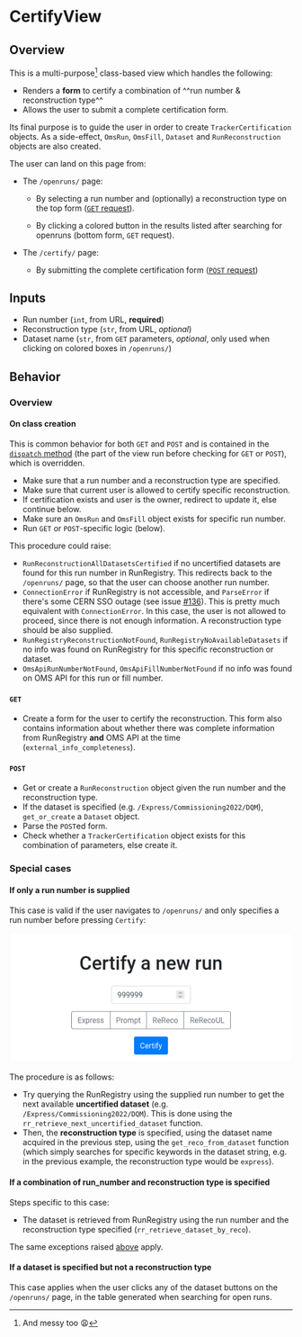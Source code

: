 # CertifyView

## Overview

This is a multi-purpose[^1] class-based view which handles the following:

- Renders a __form__ to certify a combination of ^^run number & reconstruction type^^
- Allows the user to submit a complete certification form.

Its final purpose is to guide the user in order
to create `TrackerCertification` objects. As a side-effect, `OmsRun`,
`OmsFill`, `Dataset` and `RunReconstruction` objects are also created.

The user can land on this page from:

- The `/openruns/` page:
	- By selecting a run number and (optionally) a reconstruction type on the
	top form ([`GET` request](#get)).
  
	- By clicking a colored button in the results listed after searching
	for openruns (bottom form, ``GET`` request).
  
- The `/certify/` page:
	- By submitting the complete certification form ([`POST` request](#post))

[^1]: And messy too :weary:

## Inputs

- Run number (`int`, from URL, __required__)
- Reconstruction type (`str`, from URL, _optional_)
- Dataset name (`str`, from `GET` parameters, _optional_, only used
when clicking on colored boxes in `/openruns/`)

## Behavior

### Overview 

#### On class creation

This is common behavior for both `GET` and `POST` and is contained
in the
[`dispatch` method](https://docs.djangoproject.com/en/4.0/ref/class-based-views/base/#django.views.generic.base.View.dispatch)
(the part of the view run before checking for `GET` or `POST`),
which is overridden.

- Make sure that a run number and a reconstruction type are specified.
- Make sure that current user is allowed to certify specific reconstruction.
- If certification exists and user is the owner, redirect to update it, else
continue below.
- Make sure an `OmsRun` and `OmsFill` object exists for specific run number.
- Run `GET` or `POST`-specific logic (below).

This procedure could raise:

- `RunReconstructionAllDatasetsCertified` if no uncertified datasets
are found for this run number in RunRegistry. This redirects back
to the `/openruns/` page, so that the user can choose another run number.
- `ConnectionError` if RunRegistry is not accessible, and `ParseError`
if there's some CERN SSO outage
(see issue [#136](https://github.com/CMSTrackerDPG/certifier/issues/136)).
This is pretty much equivalent with `ConnectionError`. In this case, the
user is not allowed to proceed, since there is not enough information. A
reconstruction type should be also supplied.
- `RunRegistryReconstructionNotFound`, `RunRegistryNoAvailableDatasets` if
no info was found on RunRegistry for this specific reconstruction or dataset.
- `OmsApiRunNumberNotFound`, `OmsApiFillNumberNotFound` if no info was
found on OMS API for this run or fill number.


#### `GET`

- Create a form for the user to certify the reconstruction. This
form also contains information about whether there was complete information
from RunRegistry __and__ OMS API at the time (`external_info_completeness`). 

#### `POST`

- Get or create a `RunReconstruction` object given the run number and the
reconstruction type.
- If the dataset is specified (e.g. `/Express/Commissioning2022/DQM`), 
`get_or_create` a `Dataset` object.
- Parse the `POST`ed form.
- Check whether a `TrackerCertification` object exists for this
combination of parameters, else create it.

### Special cases
#### If only a run number is supplied

This case is valid if the user navigates to `/openruns/` and
only specifies a run number before pressing `Certify`:

![](img/run_number_specified.png)

The procedure is as follows:

- Try querying the RunRegistry using the supplied run number
to get the next available __uncertified dataset__
(e.g. `/Express/Commissioning2022/DQM`). This is done using
the `rr_retrieve_next_uncertified_dataset` function.
- Then, the __reconstruction type__ is specified, using the dataset
name acquired in the previous step, using the `get_reco_from_dataset`
function (which simply searches for specific keywords in the dataset
string, e.g. in the previous example, the reconstruction type would
be `express`).

#### If a combination of run_number and reconstruction type is specified

Steps specific to this case:

- The dataset is retrieved from RunRegistry using the run number and the
reconstruction type specified (`rr_retrieve_dataset_by_reco`).

The same exceptions raised [above](#on-class-creation) apply.

#### If a dataset is specified but not a reconstruction type

This case applies when the user clicks any of the dataset buttons on
the `/openruns/` page, in the table generated when searching for
open runs.
